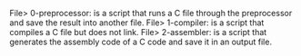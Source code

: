 File> 0-preprocessor: is a script that runs a C file through the preprocessor and save the result into another file.
File> 1-compiler: is a script that compiles a C file but does not link.
File> 2-assembler: is a script that generates the assembly code of a C code and save it in an output file.
